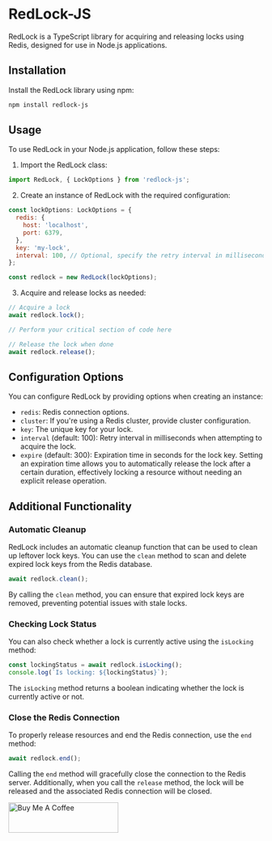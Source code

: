 # RedLock-JS

RedLock is a TypeScript library for acquiring and releasing locks using Redis, designed for use in Node.js applications.

## Installation

Install the RedLock library using npm:

```bash
npm install redlock-js
```

## Usage
To use RedLock in your Node.js application, follow these steps:

1. Import the RedLock class:

```JavaScript
import RedLock, { LockOptions } from 'redlock-js';
```

2. Create an instance of RedLock with the required configuration:

```JavaScript
const lockOptions: LockOptions = {
  redis: {
    host: 'localhost',
    port: 6379,
  },
  key: 'my-lock',
  interval: 100, // Optional, specify the retry interval in milliseconds
};

const redlock = new RedLock(lockOptions);
```

3. Acquire and release locks as needed:

```JavaScript
// Acquire a lock
await redlock.lock();

// Perform your critical section of code here

// Release the lock when done
await redlock.release();

```

## Configuration Options
You can configure RedLock by providing options when creating an instance:

- `redis`: Redis connection options.
- `cluster`: If you're using a Redis cluster, provide cluster configuration.
- `key`: The unique key for your lock.
- `interval` (default: 100): Retry interval in milliseconds when attempting to acquire the lock.
- `expire` (default: 300):  Expiration time in seconds for the lock key. Setting an expiration time allows you to automatically release the lock after a certain duration, effectively locking a resource without needing an explicit release operation.

## Additional Functionality
### Automatic Cleanup
RedLock includes an automatic cleanup function that can be used to clean up leftover lock keys. You can use the `clean` method to scan and delete expired lock keys from the Redis database.

```JavaScript
await redlock.clean();
```
By calling the `clean` method, you can ensure that expired lock keys are removed, preventing potential issues with stale locks.

### Checking Lock Status
You can also check whether a lock is currently active using the `isLocking` method:

```JavaScript
const lockingStatus = await redlock.isLocking();
console.log(`Is locking: ${lockingStatus}`);
```
The `isLocking` method returns a boolean indicating whether the lock is currently active or not.

### Close the Redis Connection
To properly release resources and end the Redis connection, use the `end` method:

```JavaScript
await redlock.end();
```
Calling the `end` method will gracefully close the connection to the Redis server. Additionally, when you call the `release` method, the lock will be released and the associated Redis connection will be closed.

<a href="https://www.buymeacoffee.com/luthfikhan" target="_blank">
  <img src="https://cdn.buymeacoffee.com/buttons/v2/default-yellow.png" alt="Buy Me A Coffee" style="height: 60px !important;width: 217px !important;" >
</a>